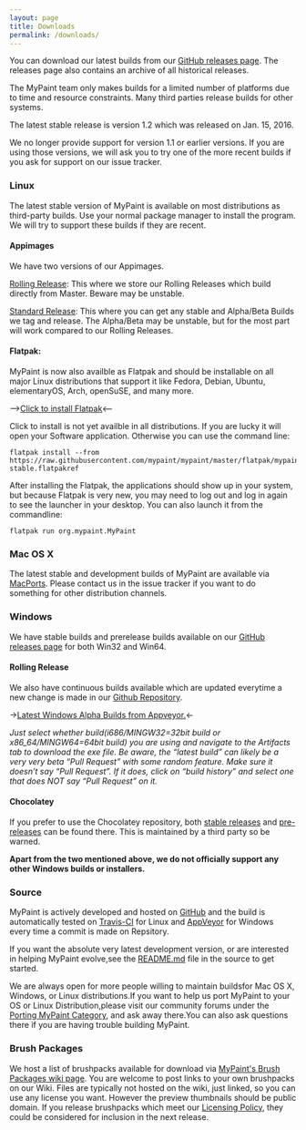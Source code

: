 ```yaml
---
layout: page
title: Downloads
permalink: /downloads/
---
```


You can download our latest builds from
our [GitHub releases page][downloads.releases].
The releases page also contains an archive of all historical releases.

The MyPaint team only makes builds for a limited number of platforms
due to time and resource constraints.
Many third parties release builds for other systems.

The latest stable release is version 1.2
which was released on Jan. 15, 2016.

We no longer provide support for version 1.1 or earlier versions.
If you are using those versions,
we will ask you to try one of the more recent builds
if you ask for support on our issue tracker.

### Linux

The latest stable version of MyPaint is available on most distributions
as third-party builds.
Use your normal package manager to install the program.
We will try to support these builds if they are recent.

#### Appimages

We have two versions of our Appimages.

[Rolling Release][downloads.rolling]: This where we store our Rolling
Releases which build directly from Master. Beware may be unstable.

[Standard Release][downloads.releases]: This where you can get any stable
and Alpha/Beta Builds we tag and release. The Alpha/Beta may be unstable, 
but for the most part will work compared to our Rolling Releases.


#### Flatpak:

MyPaint is now also availble as Flatpak and should be installable on
all major Linux distributions that support it like Fedora, Debian,
Ubuntu, elementaryOS, Arch, openSuSE, and many more.

-->[Click to install Flatpak][linux.flatpak]<--

Click to install is not yet availble in all distributions.  If you are
lucky it will open your Software application.  Otherwise you can use
the command line:

```
flatpak install --from https://raw.githubusercontent.com/mypaint/mypaint/master/flatpak/mypaint-stable.flatpakref
```

After installing the Flatpak, the applications should show up in your
system, but because Flatpak is very new, you may need to log out and
log in again to see the launcher in your desktop.  You can also launch
it from the commandline:

```
flatpak run org.mypaint.MyPaint
```

### Mac OS X

The latest stable and development builds of MyPaint are available via
[MacPorts][mac.ports].
Please contact us in the issue tracker if you want to do something
for other distribution channels.

### Windows

We have stable builds and prerelease builds available on our
[GitHub releases page][downloads.releases] for both Win32 and Win64.

#### Rolling Release

We also have continuous builds available which are updated 
everytime a new change is made in our [Github Repository][source.github].

->[Latest Windows Alpha Builds from Appveyor.][downloads.alpha]<-

*Just select whether build(i686/MINGW32=32bit build or x86_64/MINGW64=64bit build) 
you are using and navigate to the Artifacts tab to download the exe file. 
Be aware, the “latest build” can likely be a very very beta “Pull Request” 
with some random feature. Make sure it doesn’t say “Pull Request”. If it 
does, click on “build history” and select one that does NOT say “Pull 
Request” on it.*

#### Chocolatey

If you prefer to use the Chocolatey repository, both
[stable releases][choco.prerel] and [pre-releases][choco.stable]
can be found there. This is maintained by a third party so be warned.

__Apart from the two mentioned above, we do not officially support any 
other Windows builds or installers.__

### Source

MyPaint is actively developed and hosted on [GitHub][source.github]
and the build is automatically tested on [Travis-CI][source.travis] for 
Linux and [AppVeyor][downloads.alpha] for Windows every time a commit 
is made on Repsitory.

If you want the absolute very latest development version, or are interested 
in helping MyPaint evolve,see the [README.md][source.build] file in the 
source to get started.

We are always open for more people willing to maintain buildsfor Mac 
OS X, Windows, or Linux distributions.If you want to help us port 
MyPaint to your OS or Linux Distribution,please visit our community 
forums under the [Porting MyPaint Category][source.porting], and ask away 
there.You can also ask questions there if you are having trouble 
building MyPaint.

### Brush Packages

We host a list of brushpacks available for download via
[MyPaint's Brush Packages wiki page][brush.wiki].
You are welcome to post links to your own brushpacks on our Wiki.
Files are typically not hosted on the wiki, just linked,
so you can use any license you want.
However the preview thumbnails should be public domain.
If you release brushpacks which meet our [Licensing Policy][brush.policy],
they could be considered for inclusion in the next release.

[downloads.rolling]: https://github.com/mypaint/mypaint-appimage/releases
[downloads.releases]: https://github.com/mypaint/mypaint/releases
[downloads.alpha]: https://ci.appveyor.com/project/achadwick/mypaint

[choco.prerel]: https://chocolatey.org/packages/mypaint/
[choco.stable]: https://chocolatey.org/packages/mypaint/1.2.1

[linux.flatpak]: https://flathub.org/repo/appstream/org.mypaint.MyPaint.flatpakref
[linux.build]: https://github.com/mypaint/mypaint/blob/master/README_LINUX.md

[mac.ports]: https://www.macports.org/ports.php?by=name&substr=MyPaint

[windows.tumagonx]: http://www.opensourcepack.blogspot.fr/2013/01/mypaint-and-pygi.html

[source.github]: https://github.com/mypaint
[source.travis]: https://travis-ci.org/mypaint
[source.build]: https://github.com/mypaint/mypaint/blob/master/README.md
[source.porting]: http://community.mypaint.org/c/development/porting

[brush.wiki]: https://github.com/mypaint/mypaint/wiki/Brush-Packages
[brush.policy]: https://github.com/mypaint/mypaint/wiki/Licensing-policy
